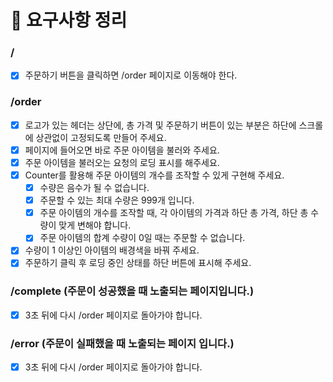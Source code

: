 # 📃 요구사항 정리

### /

- [x] 주문하기 버튼을 클릭하면 /order 페이지로 이동해야 한다.

### /order

- [x] 로고가 있는 헤더는 상단에, 총 가격 및 주문하기 버튼이 있는 부분은 하단에 스크롤에 상관없이 고정되도록 만들어 주세요.
- [x] 페이지에 들어오면 바로 주문 아이템을 불러와 주세요.
- [x] 주문 아이템을 불러오는 요청의 로딩 표시를 해주세요.
- [x] Counter를 활용해 주문 아이템의 개수를 조작할 수 있게 구현해 주세요.
  - [x] 수량은 음수가 될 수 없습니다.
  - [x] 주문할 수 있는 최대 수량은 999개 입니다.
  - [x] 주문 아이템의 개수를 조작할 때, 각 아이템의 가격과 하단 총 가격, 하단 총 수량이 맞게 변해야 합니다.
  - [x] 주문 아이템의 합계 수량이 0일 때는 주문할 수 없습니다.
- [x] 수량이 1 이상인 아이템의 배경색을 바꿔 주세요.
- [x] 주문하기 클릭 후 로딩 중인 상태를 하단 버튼에 표시해 주세요.

### /complete (주문이 성공했을 때 노출되는 페이지입니다.)

- [x] 3초 뒤에 다시 /order 페이지로 돌아가야 합니다.

### /error (주문이 실패했을 때 노출되는 페이지 입니다.)

- [x] 3초 뒤에 다시 /order 페이지로 돌아가야 합니다.

